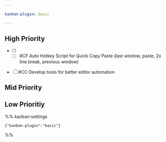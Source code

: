```yaml
---

kanban-plugin: basic

---
```


## High Priority

- [ ] - [ ] #CF Auto Hotkey Script for Quick Copy Paste  (last window, paste, 2x line break, previous window)
- [ ] #CC Develop tools for better editor automation


## Mid Priority



## Low Prioritiy





%% kanban:settings
```
{"kanban-plugin":"basic"}
```
%%